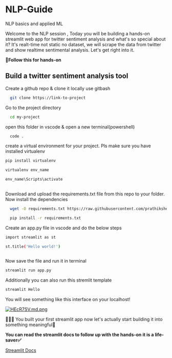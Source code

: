 # NLP-Guide
NLP basics and applied ML

Welcome to the NLP session , Today you will be building a hands-on streamlit web app for twitter sentiment analysis and what's so special about it? It's realt-time not static no dataset, we will scrape the data from twitter and show realtime sentimental analysis. Let's get right into it. 


🔼**Follow this for hands-on**

## Build a twitter sentiment analysis tool

Create a github repo & clone it locally use gitbash

```bash
  git clone https://link-to-project
```

Go to the project directory

```bash
  cd my-project
```

open this folder in vscode & open a new terminal(powershell)

```bash
  code .

```

create a virtual environment for your project. Pls make sure you have installed virtualenv

```bash
pip install virtualenv

virtualenv env_name

env_name\Scripts\activate
  
```
Download and upload the requirements.txt file from this repo to your folder. Now install the dependencies

```bash
  wget -O requirements.txt https://raw.githubusercontent.com/prathikshetty2002/NLP-Guide/main/requirements.txt

  pip install -r requirements.txt

```

Create an app.py file in vscode and do the below steps

```bash
import streamlit as st

st.title('Hello world!')
  
```
Now save the file and run it in terminal

```bash
streamlit run app.py

```
Additionally you can also run this stremlit template
```bash
streamlit Hello

```
You will see something like this interface on your localhost!

[![HEcR7SV.md.png](https://iili.io/HEcR7SV.md.png)](https://freeimage.host/i/HEcR7SV)

🎉👨‍💻 You built your first streamlit app now let's actually start building it into something meaningful🚀


**You can read the streamlit docs to follow up with the hands-on it is a life-saver✅**

[Streamlit Docs](https://docs.streamlit.io/)
